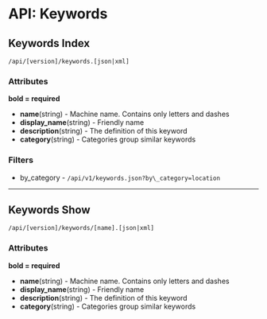 API: Keywords
=============

Keywords Index
--------------

    /api/[version]/keywords.[json|xml]

### Attributes

**bold = required**

* **name**(string) - Machine name. Contains only letters and dashes
* **display_name**(string) - Friendly name
* **description**(string) - The definition of this keyword
* **category**(string) - Categories group similar keywords

### Filters

* by\_category - `/api/v1/keywords.json?by\_category=location`

- - -

Keywords Show
-------------

    /api/[version]/keywords/[name].[json|xml]

### Attributes

**bold = required**

* **name**(string) - Machine name. Contains only letters and dashes
* **display_name**(string) - Friendly name
* **description**(string) - The definition of this keyword
* **category**(string) - Categories group similar keywords
